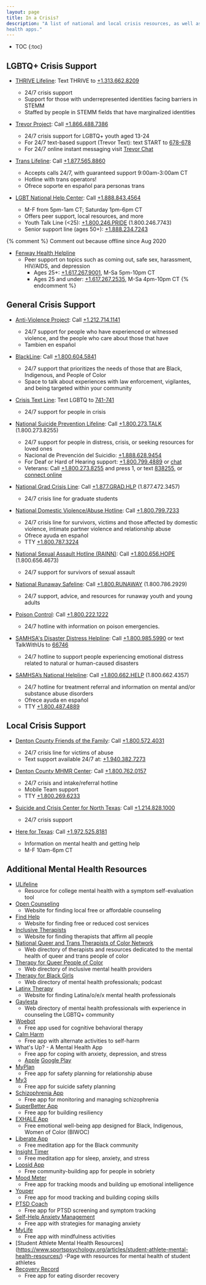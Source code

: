```yaml
---
layout: page
title: In a Crisis?
description: "A list of national and local crisis resources, as well as mental
health apps."
---
```


* TOC
{:toc}

## LGBTQ+ Crisis Support
- [THRIVE Lifeline](https://thrivelifeline.org/): Text THRIVE to <a href="sms:+13136628209&body=THRIVE">+1.313.662.8209</a>
    - 24/7 crisis support
    - Support for those with underrepresented identities facing barriers in
    STEMM
    - Staffed by people in STEMM fields that have marginalized identities

- [Trevor Project](https://www.thetrevorproject.org/get-help-now/):
Call <a href="tel:+18664887386">+1.866.488.7386</a>
    - 24/7 crisis support for LGBTQ+ youth aged 13-24
    - For 24/7 text-based support (Trevor Text): text START to <a href="sms:678678&body=START">678-678</a>
    - For 24/7 online instant messaging visit
    [Trevor Chat](https://www.thetrevorproject.org/help)

- [Trans Lifeline](https://www.translifeline.org/): Call <a href="tel:+18775658860">+1.877.565.8860</a>
    - Accepts calls 24/7, with guaranteed support 9:00am-3:00am CT
    - Hotline with trans operators!
    - Ofrece soporte en español para personas trans

- [LGBT National Help Center](http://glbtnationalhelpcenter.org):
Call <a href="tel:+18888434564">+1.888.843.4564</a>
    - M-F from 5pm-1am CT; Saturday 1pm-6pm CT
    - Offers peer support, local resources, and more
    - Youth Talk Line (<25): <a href="tel:+18002467743">+1.800.246.PRIDE</a> (1.800.246.7743)
    - Senior support line (ages 50+): <a href="tel:+18882347243">+1.888.234.7243</a>

{% comment %}
Comment out because offline since Aug 2020
- [Fenway Health Helpline](http://fenwayhealth.org/care/wellness-resources/help-lines/)
    - Peer support on topics such as coming out, safe sex, harassment,
     HIV/AIDS, and depression
        - Ages 25+: <a href="tel:+16172679001">+1.617.267.9001</a>, M-Sa 5pm-10pm CT
        - Ages 25 and under: <a href="tel:+16172672535">+1.617.267.2535</a>, M-Sa 4pm-10pm CT
{% endcomment %}


## General Crisis Support
- [Anti-Violence Project](https://avp.org/get-help/call-our-hotline/):
Call <a href="tel:+12127141141">+1.212.714.1141</a>
    - 24/7 support for people who have experienced or witnessed violence, and
    the people who care about those that have
    - Tambien en español

- [BlackLine](https://www.callblackline.com/): Call <a href="tel:+18006045841">+1.800.604.5841</a>
    - 24/7 support that prioritizes the needs of those that are Black,
    Indigenous, and People of Color
    - Space to talk about experiences with law enforcement, vigilantes, and
    being targeted within your community

- [Crisis Text Line](https://www.crisistextline.org/): Text LGBTQ to <a href="sms:741741&body=LGBTQ">741-741</a>
    - 24/7 support for people in crisis

- [National Suicide Prevention Lifeline](https://suicidepreventionlifeline.org/):
Call <a href="tel:+18002738255">+1.800.273.TALK</a> (1.800.273.8255)
    - 24/7 support for people in distress, crisis, or seeking resources for
    loved ones
    - Nacional de Prevención del Suicidio: <a href="tel:+18886289454">+1.888.628.9454</a>
    - For Deaf or Hard of Hearing support: <a href="tel:+18007994889">+1.800.799.4889</a> or
    [chat](https://suicidepreventionlifeline.org/chat/)
    - Veterans: Call <a href="tel:+18002738255p1">+1.800.273.8255</a> and press 1, or text <a href="sms:838255">838255</a>, or
    [connect online](https://www.veteranscrisisline.net/get-help/chat/)

- [National Grad Crisis Line](https://gradresources.org/crisis/):
Call <a href="tel:+18774723457">+1.877.GRAD.HLP</a> (1.877.472.3457)
    - 24/7 crisis line for graduate students

- [National Domestic Violence/Abuse Hotline](https://www.thehotline.org):
Call <a href="tel:+18007997233">+1.800.799.7233</a>
    - 24/7 crisis line for survivors, victims and those affected by domestic
    violence, intimate partner violence and relationship abuse
    - Ofrece ayuda en español
    - TTY <a href="tel:+18007873224">+1.800.787.3224</a>

- [National Sexual Assault Hotline (RAINN)](https://www.rainn.org):
Call <a href="tel:+18006564673">+1.800.656.HOPE</a> (1.800.656.4673)
    - 24/7 support for survivors of sexual assault

- [National Runaway Safeline](https://www.1800runaway.org/): Call
<a href="tel:+18007862929">+1.800.RUNAWAY</a> (1.800.786.2929)
    - 24/7 support, advice, and resources for runaway youth and young adults

- [Poison Control](https://www.webpoisoncontrol.org/): Call <a href="tel:+18002221222">+1.800.222.1222</a>
    - 24/7 hotline with information on poison emergencies.

- [SAMHSA's Disaster Distress Helpline](https://www.samhsa.gov/find-help/disaster-distress-helpline):
Call <a href="tel:+18009855990">+1.800.985.5990</a> or text TalkWithUs to <a href="sms:66746&body=TalkWithUs">66746</a>
    - 24/7 hotline to support people experiencing emotional distress related
    to natural or human-caused disasters

- [SAMHSA’s National Helpline](https://www.samhsa.gov/find-help/national-helpline):
Call <a href="tel:+18006624357">+1.800.662.HELP</a> (1.800.662.4357)
    - 24/7 hotline for treatment referral and information on mental and/or
    substance abuse disorders
    - Ofrece ayuda en español
    - TTY <a href="tel:+18004874889">+1.800.487.4889</a>

## Local Crisis Support

- [Denton County Friends of the Family](https://www.dcfof.org/):
Call <a href="tel:+18005724031">+1.800.572.4031</a>
    - 24/7 crisis line for victims of abuse
    - Text support available 24/7 at: <a href="sms:+19403827273">+1.940.382.7273</a>

- [Denton County MHMR Center](http://www.dentonmhmr.org/index.html): Call
<a href="tel:+18007620157">+1.800.762.0157</a>
    - 24/7 crisis and intake/referral hotline
    - Mobile Team support
    - TTY <a href="tel:+18002696233">+1.800.269.6233</a>

- [Suicide and Crisis Center for North Texas](https://www.sccenter.org/):
Call <a href="tel:+12148281000">+1.214.828.1000</a>
    - 24/7 crisis support

- [Here for Texas](https://www.herefortexas.com/Get-Help-Now.html): Call
<a href="tel:+19725258181">+1.972.525.8181</a>
    - Information on mental health and getting help
    - M-F 10am-6pm CT

## Additional Mental Health Resources

- [ULifeline](http://www.ulifeline.org/)
    - Resource for college mental health with a symptom self-evaluation tool
- [Open Counseling](https://www.opencounseling.com/)
    - Website for finding local free or affordable counseling
- [Find Help](https://www.findhelp.org/)
    - Website for finding free or reduced cost services
- [Inclusive Therapists](https://www.inclusivetherapists.com/)
    - Website for finding therapists that affirm all people
- [National Queer and Trans Therapists of Color Network](https://www.nqttcn.com/)
    - Web directory of therapists and resources dedicated to the mental health
    of queer and trans people of color
- [Therapy for Queer People of Color](https://therapyforqpoc.com/)
    - Web directory of inclusive mental health providers
- [Therapy for Black Girls](https://providers.therapyforblackgirls.com/)
    - Web directory of mental health professionals; podcast
- [Latinx Therapy](https://latinxtherapy.com/)
    - Website for finding Latina/o/e/x mental health professionals
- [Gaylesta](https://directory.gaylesta.org/find-a-therapist/)
    - Web directory of mental health professionals with experience in
    counseling the LGBTQ+ community
- [Woebot](https://woebot.io/)
    - Free app used for cognitive behavioral therapy
- [Calm Harm](https://calmharm.co.uk/)
    - Free app with alternate activities to self-harm
- What's Up? - A Mental Health App
    - Free app for coping with anxiety, depression, and stress
    - [Apple](https://apps.apple.com/us/app/id968251160?mt=8)
    [Google Play](https://play.google.com/store/apps/details?id=com.jacksontempra.apps.whatsup&hl=en_US)
- [MyPlan](https://www.myplanapp.org/home)
    - Free app for safety planning for relationship abuse
- [My3](https://my3app.org/)
    - Free app for suicide safety planning
- [Schizophrenia App](https://sardaa.org/schizophrenia-app/)
    - Free app for monitoring and managing schizophrenia
- [SuperBetter App](https://www.superbetter.com/)
    - Free app for building resiliency
- [EXHALE App](https://www.kataramccarty.com/katara-exhale-app)
    - Free emotional well-being app designed for Black, Indigenous, Women of
    Color (BIWOC)
- [Liberate App](https://liberatemeditation.com/)
    - Free meditation app for the Black community
- [Insight Timer](https://insighttimer.com/)
    - Free meditation app for sleep, anxiety, and stress
- [Loosid App](https://loosidapp.com/)
    - Free community-building app for people in sobriety
- [Mood Meter](https://moodmeterapp.com/)
    - Free app for tracking moods and building up emotional intelligence
- [Youper](https://www.youper.ai/)
    - Free app for mood tracking and building coping skills
- [PTSD Coach](https://www.ptsd.va.gov/appvid/mobile/ptsdcoach_app.asp)
    - Free app for PTSD screening and symptom tracking
- [Self-Help Anxiety Management](https://sam-app.org.uk/)
    - Free app with strategies for managing anxiety
- [MyLife](https://my.life/)
    - Free app with mindfulness activities
- [Student Athlete Mental Health Resources] (https://www.sportspsychology.org/articles/student-athlete-mental-health-resources/)
    -Page with resources for mental health of student athletes
- [Recovery Record](https://www.recoveryrecord.com/patient_overview)
    - Free app for eating disorder recovery
